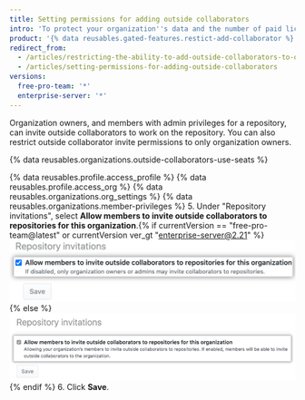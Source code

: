```yaml
---
title: Setting permissions for adding outside collaborators
intro: 'To protect your organization''s data and the number of paid licenses used in your organization, you can allow only owners to invite outside collaborators to organization repositories.'
product: '{% data reusables.gated-features.restict-add-collaborator %}'
redirect_from:
  - /articles/restricting-the-ability-to-add-outside-collaborators-to-organization-repositories/
  - /articles/setting-permissions-for-adding-outside-collaborators
versions:
  free-pro-team: '*'
  enterprise-server: '*'
---
```


Organization owners, and members with admin privileges for a repository, can invite outside collaborators to work on the repository. You can also restrict outside collaborator invite permissions to only organization owners.

{% data reusables.organizations.outside-collaborators-use-seats %}

{% data reusables.profile.access_profile %}
{% data reusables.profile.access_org %}
{% data reusables.organizations.org_settings %}
{% data reusables.organizations.member-privileges %}
5. Under "Repository invitations", select **Allow members to invite outside collaborators to repositories for this organization**.{% if currentVersion == "free-pro-team@latest" or currentVersion ver_gt "enterprise-server@2.21" %} ![Checkbox to allow members to invite outside collaborators to organization repositories](/assets/images/help/organizations/repo-invitations-checkbox-updated.png){% else %}
![Checkbox to allow members to invite outside collaborators to organization repositories](/assets/images/help/organizations/repo-invitations-checkbox.png){% endif %}
6. Click **Save**.
